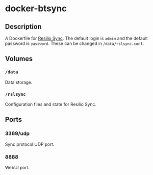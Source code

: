 # docker-btsync

## Description

A Dockerfile for [Resilio Sync](https://www.resilio.com/). The default login is `admin` and the default password is `password`. These can be changed in `/data/rslsync.conf`.

## Volumes

### `/data`

Data storage.

### `/rslsync`

Configuration files and state for Resilio Sync.

## Ports

### 3369/udp

Sync protocol UDP port.

### 8888

WebUI port.

